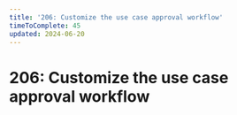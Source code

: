 ```yaml
---
title: '206: Customize the use case approval workflow'
timeToComplete: 45
updated: 2024-06-20
---
```


<QuizAlert text='Heads Up! Quiz material will be flagged like this!' />

# 206: Customize the use case approval workflow
